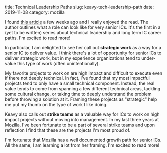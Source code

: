 title: Technical Leadership Paths
slug: keavy-tech-leadership-path
date: 2019-11-08
category: mozilla

I found
[this article](https://keavy.com/work/thriving-on-the-technical-leadership-path/)
a few weeks ago and I really enjoyed the read.
The author outlines what a role can look like for very senior ICs.
It's the first in a (yet to be written) series about technical leadership
and long term IC career paths.
I'm excited to read more!

In particular, I am delighted to see her call out **strategic work**
as a way for a senior IC to deliver value.
I think there's a lot of opportunity for senior ICs to deliver strategic work,
but in my experience organizations tend to under-value this type of work
(often unintentionally).

My favorite projects to work on are high impact and difficult to execute
even if there not deeply technical.
In fact, I've found that my most impactful projects
tend to only have a small technical component.
Instead, the real value tends to come from
spanning a few different technical areas, tackling some cultural change,
or taking time to deeply understand the problem before throwing a solution at it.
Framing these projects as "strategic" help me
put my thumb on the type of work I like doing.

Keavy also calls out **strike teams** as a valuable way for ICs
to work on high impact projects without moving into management.
In my last three years at Mozilla,
I've been fortunate to be a part of several strike teams
and upon reflection I find that these are the projects I'm most proud of.

I'm fortunate that Mozilla has a well documented growth path for senior ICs.
All the same, I am learning a lot from her framing.
I'm excited to read more!
